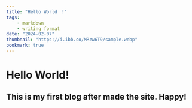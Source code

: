 ```yaml
---
title: "Hello World ！"
tags:
    - markdown
    - writing format
date: "2024-02-07"
thumbnail: "https://i.ibb.co/MRzw6T9/sample.webp"
bookmark: true
---
```

# Hello World!
## This is my first blog after made the site. Happy!